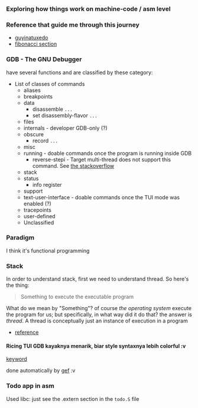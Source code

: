 ### Exploring how things work on machine-code / asm level

### Reference that guide me through this journey

- [guyinatuxedo](https://guyinatuxedo.github.io/01-intro_assembly/reversing_assembly/index.html)
- [fibonacci section](https://www.youtube.com/watch?v=yOyaJXpAYZQ)

### GDB - The GNU Debugger

have several functions and are classified by these category:
- List of classes of commands
  - aliases
  - breakpoints
  - data
    - disassemble `...`
    - set disassembly-flavor `...`
  - files
  - internals - developer GDB-only (?)
  - obscure
    - record `...`
  - misc
  - running - doable commands once the program is running inside GDB
    - reverse-stepi - Target multi-thread does not support this command. See [the stackoverflow](https://stackoverflow.com/questions/7517236/how-do-i-enable-reverse-debugging-on-a-multi-threaded-program)
  - stack
  - status
    - info register
  - support
  - text-user-interface - doable commands once the TUI mode was enabled (?)
  - tracepoints
  - user-defined
  - Unclassified

### Paradigm

I think it's functional programming

### Stack
In order to understand stack, first we need to understand thread. So here's the thing:
> Something to execute the executable program

What do we mean by "Something"? of course _*the operating system*_ execute the program for us; but specifically, in what way did it do that? the answer is *thread*.
A thread is conceptually just an instance of execution in a program

- [reference](https://www.bytelab.codes/what-is-memory-part-3-registers-stacks-and-threads/)

#### Ricing TUI GDB kayaknya menarik, biar style syntaxnya lebih colorful :v

[keyword](https://www.google.com/search?q=gdb+styling+configuration&sca_esv=579403293&source=hp&ei=rwRGZbfVE4zm4-EPo9-QqAM&iflsig=AO6bgOgAAAAAZUYSv5TlraUGu0gPhNKsn45n2r_cP1Vl&ved=0ahUKEwj36PCn-qmCAxUM8zgGHaMvBDUQ4dUDCAo&uact=5&oq=gdb+styling+configuration&gs_lp=Egdnd3Mtd2l6IhlnZGIgc3R5bGluZyBjb25maWd1cmF0aW9uMgUQIRigAUjtJ1AAWIIncAF4AJABAJgBeKAB_A6qAQQyMi40uAEDyAEA-AEBwgILEAAYgAQYsQMYgwHCAhEQLhiABBixAxiDARjHARjRA8ICCxAuGIoFGLEDGIMBwgIIEAAYgAQYsQPCAgsQLhiDARixAxiABMICBRAAGIAEwgILEC4YgAQYxwEY0QPCAgYQABgWGB7CAgkQABgNGBMYgATCAggQABgeGA0YE8ICCBAAGBYYHhgPwgIIEAAYCBgeGA3CAggQABgeGA0YD8ICBxAhGKABGAo&sclient=gws-wiz#vhid=AJ22b6VQOQIroM&vssid=l)

done automatically by [gef](https://github.com/hugsy/gef) :v

### Todo app in asm

Used libc: just see the .extern section in the `todo.S` file
